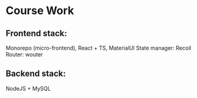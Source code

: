 # Course Work

## Frontend stack:
Monorepo (micro-frontend), React + TS, MaterialUI
State manager: Recoil
Router: wouter

## Backend stack:
NodeJS + MySQL
